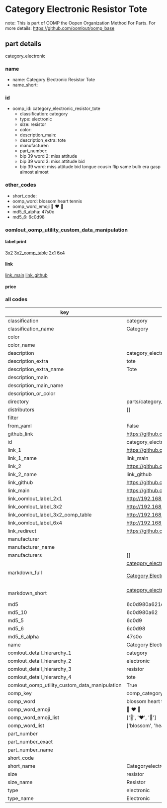 # Category Electronic Resistor Tote  

note: This is part of OOMP the Oopen Organization Method For Parts. For more details: https://github.com/oomlout/oomp_base

##  part details
  



category_electronic



### name
* name: Category Electronic Resistor Tote
* name_short: 
### id
* oomp_id: category_electronic_resistor_tote
  * classification: category
  * type: electronic
  * size: resistor
  * color: 
  * description_main: 
  * description_extra: tote
  * manufacturer: 
  * part_number: 
  * bip 39 word 2: miss attitude
  * bip 39 word 3: miss attitude bid
  * bip 39 word: miss attitude bid tongue cousin flip same bulb era gasp almost almost

### other_codes
* short_code: 
* oomp_word: blossom heart tennis
* oomp_word_emoji :blossom: :heart: :tennis:
* md5_6_alpha: 47s0o
* md5_6: 6c0d98






### oomlout_oomp_utility_custom_data_manipulation
#### label print
[3x2](http://192.168.1.245:1112/?label=oomp%2047s0o)
[3x2_oomp_table](http://192.168.1.108:1112/?label=oomp%2047s0o)
[2x1](http://192.168.1.242:1112/?label=oomp%2047s0o)
[6x4](http://192.168.1.55:1112/?label=oomp%2047s0o)    

#### link

[link_main](https://github.com/oomlout/oomlout_oomp_version_1_messy/tree/main/parts/category_electronic_resistor_tote) [link_github](https://github.com/oomlout/oomlout_oomp_version_1_messy/tree/main/parts/category_electronic_resistor_tote)                             

#### price







### all codes 
| key | value |  
| --- | --- |  
| classification | category |  
| classification_name | Category |  
| color |  |  
| color_name |  |  
| description | category_electronic |  
| description_extra | tote |  
| description_extra_name | Tote |  
| description_main |  |  
| description_main_name |  |  
| description_or_color |   |  
| directory | parts/category_electronic_resistor_tote |  
| distributors | [] |  
| filter |  |  
| from_yaml | False |  
| github_link | https://github.com/oomlout/oomlout_oomp_part_src/tree/main/parts/category_electronic_resistor_tote |  
| id | category_electronic_resistor_tote |  
| link_1 | https://github.com/oomlout/oomlout_oomp_version_1_messy/tree/main/parts/category_electronic_resistor_tote |  
| link_1_name | link_main |  
| link_2 | https://github.com/oomlout/oomlout_oomp_version_1_messy/tree/main/parts/category_electronic_resistor_tote |  
| link_2_name | link_github |  
| link_github | https://github.com/oomlout/oomlout_oomp_version_1_messy/tree/main/parts/category_electronic_resistor_tote |  
| link_main | https://github.com/oomlout/oomlout_oomp_version_1_messy/tree/main/parts/category_electronic_resistor_tote |  
| link_oomlout_label_2x1 | http://192.168.1.242:1112/?label=oomp%2047s0o |  
| link_oomlout_label_3x2 | http://192.168.1.245:1112/?label=oomp%2047s0o |  
| link_oomlout_label_3x2_oomp_table | http://192.168.1.108:1112/?label=oomp%2047s0o |  
| link_oomlout_label_6x4 | http://192.168.1.55:1112/?label=oomp%2047s0o |  
| link_redirect | https://github.com/oomlout/oomlout_oomp_version_1_messy/tree/main/parts/category_electronic_resistor_tote |  
| manufacturer |  |  
| manufacturer_name |  |  
| manufacturers | [] |  
| markdown_full | [category_electronic_resistor_tote](none)<br>[](none)<br>[Category Electronic Resistor Tote](none)<br><br> |  
| markdown_short | [category_electronic_resistor_tote](none)<br><br> |  
| md5 | 6c0d980a621df7dd6418be462c03ac6e |  
| md5_10 | 6c0d980a62 |  
| md5_5 | 6c0d9 |  
| md5_6 | 6c0d98 |  
| md5_6_alpha | 47s0o |  
| name | Category Electronic Resistor Tote |  
| oomlout_detail_hierarchy_1 | category |  
| oomlout_detail_hierarchy_2 | electronic |  
| oomlout_detail_hierarchy_3 | resistor |  
| oomlout_detail_hierarchy_4 | tote |  
| oomlout_oomp_utility_custom_data_manipulation | True |  
| oomp_key | oomp_category_electronic_resistor_tote |  
| oomp_word | blossom heart tennis |  
| oomp_word_emoji | :blossom: :heart: :tennis: |  
| oomp_word_emoji_list | [':blossom:', ':heart:', ':tennis:'] |  
| oomp_word_list | ['blossom', 'heart', 'tennis'] |  
| part_number |  |  
| part_number_exact |  |  
| part_number_name |  |  
| short_code |  |  
| short_name | Categoryelectronic |  
| size | resistor |  
| size_name | Resistor |  
| type | electronic |  
| type_name | Electronic |  
